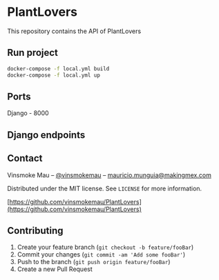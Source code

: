 # PlantLovers
This repository contains the API of PlantLovers

## Run project

```sh
docker-compose -f local.yml build
docker-compose -f local.yml up
```

## Ports
Django - 8000

## Django endpoints


## Contact

Vinsmoke Mau – [@vinsmokemau](https://twitter.com/vinsmokemau) – mauricio.munguia@makingmex.com

Distributed under the MIT license. See ``LICENSE`` for more information.

[https://github.com/vinsmokemau/PlantLovers](https://github.com/vinsmokemau/PlantLovers)

## Contributing

1. Create your feature branch (`git checkout -b feature/fooBar`)
2. Commit your changes (`git commit -am 'Add some fooBar'`)
3. Push to the branch (`git push origin feature/fooBar`)
4. Create a new Pull Request